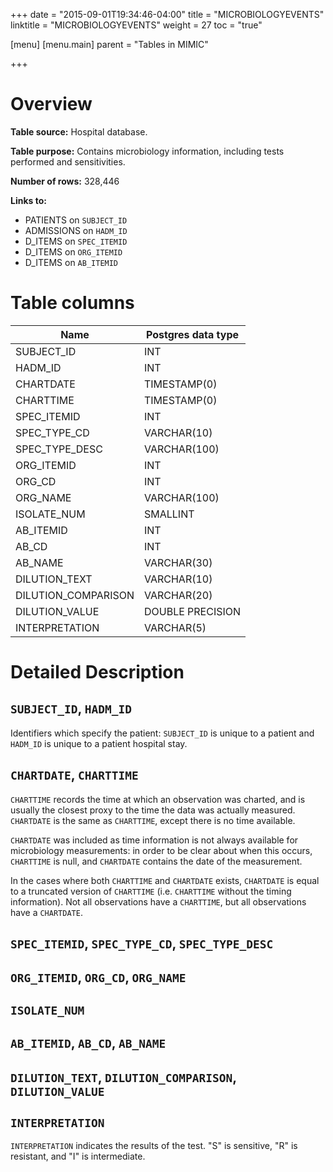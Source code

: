 +++
date = "2015-09-01T19:34:46-04:00"
title = "MICROBIOLOGYEVENTS"
linktitle = "MICROBIOLOGYEVENTS"
weight = 27
toc = "true"

[menu]
  [menu.main]
    parent = "Tables in MIMIC"

+++

# Overview

**Table source:** Hospital database.

**Table purpose:** Contains microbiology information, including tests performed and sensitivities.

**Number of rows:** 328,446

**Links to:**

* PATIENTS on `SUBJECT_ID`
* ADMISSIONS on `HADM_ID`
* D\_ITEMS on `SPEC_ITEMID`
* D\_ITEMS on `ORG_ITEMID`
* D\_ITEMS on `AB_ITEMID`

<!-- # Important considerations -->

# Table columns

Name | Postgres data type 
---- | ---- 
SUBJECT\_ID | INT
HADM\_ID | INT
CHARTDATE | TIMESTAMP(0)
CHARTTIME | TIMESTAMP(0)
SPEC\_ITEMID | INT
SPEC\_TYPE\_CD | VARCHAR(10)
SPEC\_TYPE\_DESC | VARCHAR(100)
ORG\_ITEMID | INT
ORG\_CD | INT
ORG\_NAME | VARCHAR(100)
ISOLATE\_NUM | SMALLINT
AB\_ITEMID | INT
AB\_CD | INT
AB\_NAME | VARCHAR(30)
DILUTION\_TEXT | VARCHAR(10)
DILUTION\_COMPARISON | VARCHAR(20)
DILUTION\_VALUE | DOUBLE PRECISION
INTERPRETATION | VARCHAR(5)
	
# Detailed Description

## `SUBJECT_ID`, `HADM_ID`

Identifiers which specify the patient: `SUBJECT_ID` is unique to a patient and `HADM_ID` is unique to a patient hospital stay.

## `CHARTDATE`, `CHARTTIME`

`CHARTTIME` records the time at which an observation was charted, and is usually the closest proxy to the time the data was actually measured.
`CHARTDATE` is the same as `CHARTTIME`, except there is no time available. 

`CHARTDATE` was included as time information is not always available for microbiology measurements: in order to be clear about when this occurs, `CHARTTIME` is null, and `CHARTDATE` contains the date of the measurement.

In the cases where both `CHARTTIME` and `CHARTDATE` exists, `CHARTDATE` is equal to a truncated version of `CHARTTIME` (i.e. `CHARTTIME` without the timing information). Not all observations have a `CHARTTIME`, but all observations have a `CHARTDATE`.

## `SPEC_ITEMID`, `SPEC_TYPE_CD`, `SPEC_TYPE_DESC`

## `ORG_ITEMID`, `ORG_CD`, `ORG_NAME`

## `ISOLATE_NUM`

## `AB_ITEMID`, `AB_CD`, `AB_NAME`

## `DILUTION_TEXT`, `DILUTION_COMPARISON`, `DILUTION_VALUE`

## `INTERPRETATION`

`INTERPRETATION` indicates the results of the test. "S" is sensitive, "R" is resistant, and "I" is intermediate.
